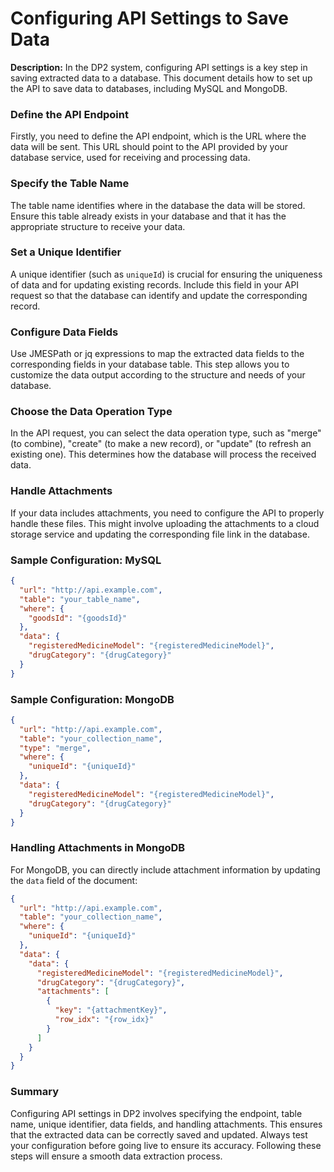 

# Configuring API Settings to Save Data

 **Description:**
In the DP2 system, configuring API settings is a key step in saving extracted data to a database. This document details how to set up the API to save data to databases, including MySQL and MongoDB.

###  Define the API Endpoint

Firstly, you need to define the API endpoint, which is the URL where the data will be sent. This URL should point to the API provided by your database service, used for receiving and processing data.

###  Specify the Table Name

The table name identifies where in the database the data will be stored. Ensure this table already exists in your database and that it has the appropriate structure to receive your data.

###  Set a Unique Identifier

A unique identifier (such as `uniqueId`) is crucial for ensuring the uniqueness of data and for updating existing records. Include this field in your API request so that the database can identify and update the corresponding record.

###  Configure Data Fields

Use JMESPath or jq expressions to map the extracted data fields to the corresponding fields in your database table. This step allows you to customize the data output according to the structure and needs of your database.

### Choose the Data Operation Type

In the API request, you can select the data operation type, such as "merge" (to combine), "create" (to make a new record), or "update" (to refresh an existing one). This determines how the database will process the received data.

### Handle Attachments

If your data includes attachments, you need to configure the API to properly handle these files. This might involve uploading the attachments to a cloud storage service and updating the corresponding file link in the database.

### Sample Configuration: MySQL

```json
{
  "url": "http://api.example.com",
  "table": "your_table_name",
  "where": {
    "goodsId": "{goodsId}"
  },
  "data": {
    "registeredMedicineModel": "{registeredMedicineModel}",
    "drugCategory": "{drugCategory}"
  }
}
```

### Sample Configuration: MongoDB

```json
{
  "url": "http://api.example.com",
  "table": "your_collection_name",
  "type": "merge",
  "where": {
    "uniqueId": "{uniqueId}"
  },
  "data": {
    "registeredMedicineModel": "{registeredMedicineModel}",
    "drugCategory": "{drugCategory}"
  }
}
```

### Handling Attachments in MongoDB

For MongoDB, you can directly include attachment information by updating the `data` field of the document:

```json
{
  "url": "http://api.example.com",
  "table": "your_collection_name",
  "where": {
    "uniqueId": "{uniqueId}"
  },
  "data": {
    "data": {
      "registeredMedicineModel": "{registeredMedicineModel}",
      "drugCategory": "{drugCategory}",
      "attachments": [
        {
          "key": "{attachmentKey}",
          "row_idx": "{row_idx}"
        }
      ]
    }
  }
}
```

### Summary

Configuring API settings in DP2 involves specifying the endpoint, table name, unique identifier, data fields, and handling attachments. This ensures that the extracted data can be correctly saved and updated. Always test your configuration before going live to ensure its accuracy. Following these steps will ensure a smooth data extraction process.
